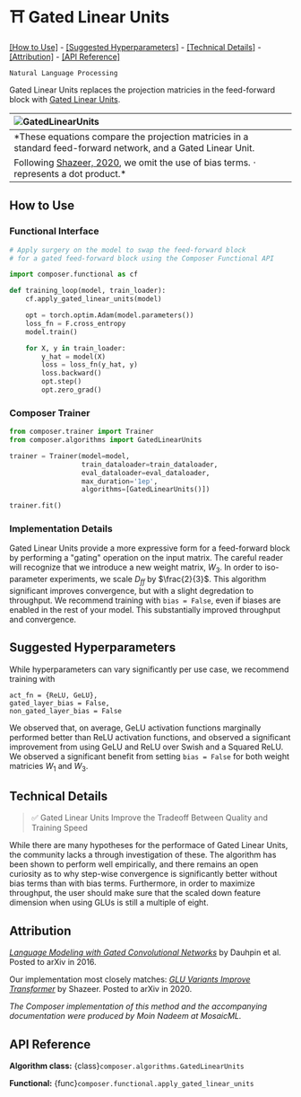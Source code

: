 # ⛩️ Gated Linear Units

[\[How to Use\]](#how-to-use) - [\[Suggested Hyperparameters\]](#suggested-hyperparameters) - [\[Technical Details\]](#technical-details) - [\[Attribution\]](#attribution) - [\[API Reference\]](#api-reference)

 `Natural Language Processing`

Gated Linear Units replaces the projection matricies in the feed-forward block with [Gated Linear Units](https://arxiv.org/abs/2002.05202).

| ![GatedLinearUnits](https://storage.cloud.google.com/docs.mosaicml.com/images/methods/gated_linear_units.png)|
|:--|
|*These equations compare the projection matricies in a standard feed-forward network, and a Gated Linear Unit.
Following [Shazeer, 2020](https://arxiv.org/abs/2002.05202), we omit the use of bias terms. $\cdot$ represents a dot product.*|

## How to Use

### Functional Interface

```python
# Apply surgery on the model to swap the feed-forward block
# for a gated feed-forward block using the Composer Functional API

import composer.functional as cf

def training_loop(model, train_loader):
    cf.apply_gated_linear_units(model)

    opt = torch.optim.Adam(model.parameters())
    loss_fn = F.cross_entropy
    model.train()

    for X, y in train_loader:
        y_hat = model(X)
        loss = loss_fn(y_hat, y)
        loss.backward()
        opt.step()
        opt.zero_grad()
```

### Composer Trainer

<!--pytest.mark.gpu-->
<!--
```python
from composer.devices import DeviceGPU
from tests.fixtures.synthetic_hf_state import make_dataset_configs, synthetic_hf_state_maker_with_device

synthetic_config = make_dataset_configs(model_family=['bert'])[0]
_, model, train_dataloader = synthetic_hf_state_maker_with_device(synthetic_config, DeviceGPU())
_, _, eval_dataloader = synthetic_hf_state_maker_with_device(synthetic_config, DeviceGPU())
```
-->
<!--pytest-codeblocks:cont-->
```python
from composer.trainer import Trainer
from composer.algorithms import GatedLinearUnits

trainer = Trainer(model=model,
                  train_dataloader=train_dataloader,
                  eval_dataloader=eval_dataloader,
                  max_duration='1ep',
                  algorithms=[GatedLinearUnits()])

trainer.fit()
```

### Implementation Details

Gated Linear Units provide a more expressive form for a feed-forward block by performing a "gating" operation on the input matrix. The careful reader will recognize that we introduce a new weight matrix, $W_3$. In order to iso-parameter experiments, we scale $D_{ff}$ by $\frac{2}{3}$.
This algorithm significant improves convergence, but with a slight degredation to throughput. We recommend training with `bias = False`, even if biases are enabled in the rest of your model. This substantially improved throughput and convergence.

## Suggested Hyperparameters

While hyperparameters can vary significantly per use case, we recommend training with
```
act_fn = {ReLU, GeLU},
gated_layer_bias = False,
non_gated_layer_bias = False
```
We observed that, on average, GeLU activation functions marginally performed better than ReLU activation functions, and observed a significant improvement from using GeLU and ReLU over Swish and a Squared ReLU. We observed a significant benefit from setting `bias = False` for both weight matricies $W_1$ and $W_3$.

## Technical Details

> ✅ Gated Linear Units Improve the Tradeoff Between Quality and Training Speed

While there are many hypotheses for the performace of Gated Linear Units, the community lacks a through investigation of these. The algorithm has been shown to perform well empirically, and there remains an open curiosity as to why step-wise convergence is significantly better without bias terms than with bias terms. Furthermore, in order to maximize throughput, the user should make sure that the scaled down feature dimension when using GLUs is still a multiple of eight.

## Attribution

[*Language Modeling with Gated Convolutional Networks*](https://arxiv.org/abs/1612.08083)
by Dauhpin et al. Posted to arXiv in 2016.

Our implementation most closely matches: [*GLU Variants Improve
Transformer*](https://arxiv.org/abs/2002.05202) by Shazeer. Posted to arXiv in 2020.

*The Composer implementation of this method and the accompanying documentation were produced by Moin Nadeem at MosaicML.*

## API Reference

**Algorithm class:** {class}`composer.algorithms.GatedLinearUnits`

**Functional:** {func}`composer.functional.apply_gated_linear_units`
